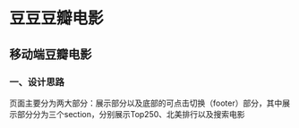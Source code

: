 # 豆豆豆瓣电影
## 移动端豆瓣电影
### 一、设计思路
页面主要分为两大部分：展示部分以及底部的可点击切换（footer）部分，其中展示部分分为三个section，分别展示Top250、北美排行以及搜索电影